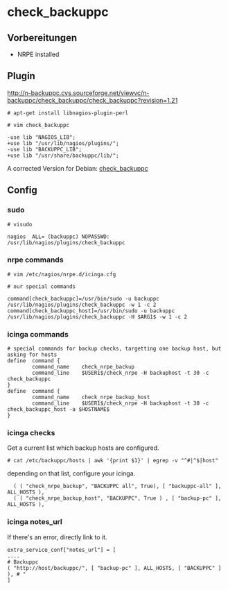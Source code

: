 # check_backuppc

## Vorbereitungen
* NRPE installed


## Plugin

http://n-backuppc.cvs.sourceforge.net/viewvc/n-backuppc/check_backuppc/check_backuppc?revision=1.21

```
# apt-get install libnagios-plugin-perl

# vim check_backuppc

-use lib "NAGIOS_LIB";
+use lib "/usr/lib/nagios/plugins/";
-use lib "BACKUPPC_LIB";
+use lib "/usr/share/backuppc/lib/";
```

A corrected Version for Debian: [check_backuppc](attachments/check_backuppc)

##  Config

### sudo

```
# visudo

nagios  ALL= (backuppc) NOPASSWD: /usr/lib/nagios/plugins/check_backuppc
```

### nrpe commands

```
# vim /etc/nagios/nrpe.d/icinga.cfg

# our special commands

command[check_backuppc]=/usr/bin/sudo -u backuppc /usr/lib/nagios/plugins/check_backuppc -w 1 -c 2
command[check_backuppc_host]=/usr/bin/sudo -u backuppc /usr/lib/nagios/plugins/check_backuppc -H $ARG1$ -w 1 -c 2
```

### icinga commands

```
# special commands for backup checks, targetting one backup host, but asking for hosts
define  command {
        command_name    check_nrpe_backup
        command_line    $USER1$/check_nrpe -H backuphost -t 30 -c check_backuppc
}
define  command {
        command_name    check_nrpe_backup_host
        command_line    $USER1$/check_nrpe -H backuphost -t 30 -c check_backuppc_host -a $HOSTNAME$
}
```

### icinga checks
Get a current list which backup hosts are configured.

```
# cat /etc/backuppc/hosts | awk '{print $1}' | egrep -v "^#|^$|host"
```

depending on that list, configure your icinga.

```
  ( ( "check_nrpe_backup", "BACKUPPC all", True), [ "backuppc-all" ], ALL_HOSTS ),
  ( ( "check_nrpe_backup_host", "BACKUPPC", True ) , [ "backup-pc" ], ALL_HOSTS ),
```

### icinga notes_url
If there's an error, directly link to it.

```
extra_service_conf["notes_url"] = [
....
# Backuppc
( "http://host/backuppc/", [ "backup-pc" ], ALL_HOSTS, [ "BACKUPPC" ] ), # "
]
```
